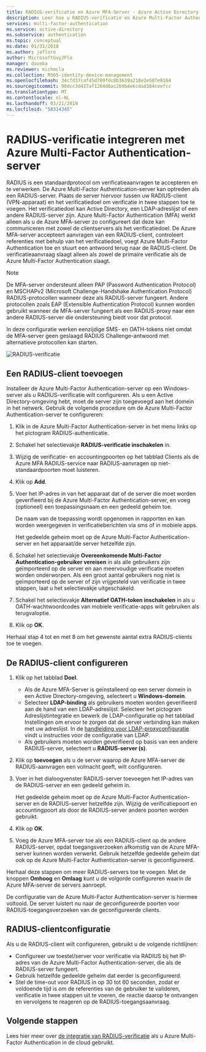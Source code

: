 ```yaml
---
title: RADIUS-verificatie en Azure MFA-Server - Azure Active Directory
description: Leer hoe u RADIUS-verificatie en Azure Multi-Factor Authentication-server implementeert.
services: multi-factor-authentication
ms.service: active-directory
ms.subservice: authentication
ms.topic: conceptual
ms.date: 01/31/2018
ms.author: joflore
author: MicrosoftGuyJFlo
manager: daveba
ms.reviewer: michmcla
ms.collection: M365-identity-device-management
ms.openlocfilehash: 34cfd37caf45d709fdc0b3639a218e2e587e8164
ms.sourcegitcommit: 90dcc3d427af1264d6ac2b9bde6cdad364ceefcc
ms.translationtype: MT
ms.contentlocale: nl-NL
ms.lasthandoff: 03/21/2019
ms.locfileid: "58314345"
---
```

# <a name="integrate-radius-authentication-with-azure-multi-factor-authentication-server"></a>RADIUS-verificatie integreren met Azure Multi-Factor Authentication-server

RADIUS is een standaardprotocol om verificatieaanvragen te accepteren en te verwerken. De Azure Multi-Factor Authentication-server kan optreden als een RADIUS-server. Plaats de server hiervoor tussen uw RADIUS-client (VPN-apparaat) en het verificatiedoel om verificatie in twee stappen toe te voegen. Het verificatiedoel kan Active Directory, een LDAP-adreslijst of een andere RADIUS-server zijn. Azure Multi-Factor Authentication (MFA) werkt alleen als u de Azure MFA-server zo configureert dat deze kan communiceren met zowel de clientservers als het verificatiedoel. De Azure MFA-server accepteert aanvragen van een RADIUS-client, controleert referenties met behulp van het verificatiedoel, voegt Azure Multi-Factor Authentication toe en stuurt een antwoord terug naar de RADIUS-client. De verificatieaanvraag slaagt alleen als zowel de primaire verificatie als de Azure Multi-Factor Authentication slaagt.

> [!NOTE]
> De MFA-server ondersteunt alleen PAP (Password Authentication Protocol) en MSCHAPv2 (Microsoft Challenge-Handshake Authentication Protocol) RADIUS-protocollen wanneer deze als RADIUS-server fungeert.  Andere protocollen zoals EAP (Extensible Authentication Protocol) kunnen worden gebruikt wanneer de MFA-server fungeert als een RADIUS-proxy naar een andere RADIUS-server die ondersteuning biedt voor dat protocol.
>
> In deze configuratie werken eenzijdige SMS- en OATH-tokens niet omdat de MFA-server geen geslaagd RADIUS Challenge-antwoord met alternatieve protocollen kan starten.

![RADIUS-verificatie](./media/howto-mfaserver-dir-radius/radius.png)

## <a name="add-a-radius-client"></a>Een RADIUS-client toevoegen

Installeer de Azure Multi-Factor Authentication-server op een Windows-server als u RADIUS-verificatie wilt configureren. Als u een Active Directory-omgeving hebt, moet de server zijn toegevoegd aan het domein in het netwerk. Gebruik de volgende procedure om de Azure Multi-Factor Authentication-server te configureren:

1. Klik in de Azure Multi-Factor Authentication-server in het menu links op het pictogram RADIUS-authenticatie.
2. Schakel het selectievakje **RADIUS-verificatie inschakelen** in.
3. Wijzig de verificatie- en accountingpoorten op het tabblad Clients als de Azure MFA RADIUS-service naar RADIUS-aanvragen op niet-standaardpoorten moet luisteren.
4. Klik op **Add**.
5. Voer het IP-adres in van het apparaat dat of de server die moet worden geverifieerd bij de Azure Multi-Factor Authentication-server, en voeg (optioneel) een toepassingsnaam en een gedeeld geheim toe.

   De naam van de toepassing wordt opgenomen in rapporten en kan worden weergegeven in verificatieberichten via sms of in mobiele apps.

   Het gedeelde geheim moet op de Azure Multi-Factor Authentication-server en het apparaat/de server hetzelfde zijn.

6. Schakel het selectievakje **Overeenkomende Multi-Factor Authentication-gebruiker vereisen** in als alle gebruikers zijn geïmporteerd op de server en aan meervoudige verificatie moeten worden onderworpen. Als een groot aantal gebruikers nog niet is geïmporteerd op de server of zijn vrijgesteld van verificatie in twee stappen, laat u het selectievakje uitgeschakeld.
7. Schakel het selectievakje **Alternatief OATH-token inschakelen** in als u OATH-wachtwoordcodes van mobiele verificatie-apps wilt gebruiken als terugvaloptie.
8. Klik op **OK**.

Herhaal stap 4 tot en met 8 om het gewenste aantal extra RADIUS-clients toe te voegen.

## <a name="configure-your-radius-client"></a>De RADIUS-client configureren

1. Klik op het tabblad **Doel**.
   * Als de Azure MFA-Server is geïnstalleerd op een server domein in een Active Directory-omgeving, selecteert u **Windows-domein**.
   * Selecteer **LDAP-binding** als gebruikers moeten worden geverifieerd aan de hand van een LDAP-adreslijst.
      Selecteer het pictogram Adreslijstintegratie en bewerk de LDAP-configuratie op het tabblad Instellingen om ervoor te zorgen dat de server verbinding kan maken met uw adreslijst. In de [handleiding voor LDAP-proxyconfiguratie](howto-mfaserver-dir-ldap.md) vindt u instructies voor de configuratie van LDAP.
   * Als gebruikers moeten worden geverifieerd op basis van een andere RADIUS-server, selecteert u **RADIUS-server (s)**.
1. Klik op **toevoegen** als u de server waarop de Azure MFA-server de RADIUS-aanvragen een volmacht geeft, wilt configureren.
1. Voer in het dialoogvenster RADIUS-server toevoegen het IP-adres van de RADIUS-server en een gedeeld geheim in.

   Het gedeelde geheim moet op de Azure Multi-Factor Authentication-server en de RADIUS-server hetzelfde zijn. Wijzig de verificatiepoort en accountingpoort als door de RADIUS-server andere poorten worden gebruikt.

1. Klik op **OK**.
1. Voeg de Azure MFA-server toe als een RADIUS-client op de andere RADIUS-server, opdat toegangsverzoeken afkomstig van de Azure MFA-server kunnen worden verwerkt. Gebruik hetzelfde gedeelde geheim dat ook op de Azure Multi-Factor Authentication-server is geconfigureerd.

Herhaal deze stappen om meer RADIUS-servers toe te voegen. Met de knoppen **Omhoog** en **Omlaag** kunt u de volgorde configureren waarin de Azure MFA-server de servers aanroept.

De configuratie van de Azure Multi-Factor Authentication-server is hiermee voltooid. De server luistert nu naar de geconfigureerde poorten voor RADIUS-toegangsverzoeken van de geconfigureerde clients.   

## <a name="radius-client-configuration"></a>RADIUS-clientconfiguratie
Als u de RADIUS-client wilt configureren, gebruikt u de volgende richtlijnen:

* Configureer uw toestel/server voor verificatie via RADIUS bij het IP-adres van de Azure Multi-Factor Authentication-server, die als de RADIUS-server fungeert.
* Gebruik hetzelfde gedeelde geheim dat eerder is geconfigureerd.
* Stel de time-out voor RADIUS in op 30 tot 60 seconden, zodat er voldoende tijd is om de referenties van de gebruiker te valideren, verificatie in twee stappen uit te voeren, de reactie daarop te ontvangen en vervolgens te reageren op de RADIUS-toegangsaanvraag.

## <a name="next-steps"></a>Volgende stappen

Lees hier meer over [de integratie van RADIUS-verificatie](howto-mfa-nps-extension.md) als u Azure Multi-Factor Authentication in de cloud gebruikt. 
